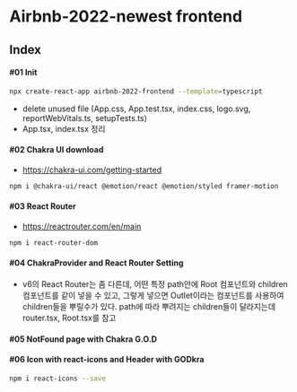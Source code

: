 # Airbnb-2022-newest frontend

## Index

#### #01 Init

```bash
npx create-react-app airbnb-2022-frontend --template=typescript

```

- delete unused file (App.css, App.test.tsx, index.css, logo.svg, reportWebVitals.ts, setupTests.ts)
- App.tsx, index.tsx 정리

#### #02 Chakra UI download

- https://chakra-ui.com/getting-started

```bash
npm i @chakra-ui/react @emotion/react @emotion/styled framer-motion
```

#### #03 React Router

- https://reactrouter.com/en/main

```bash
npm i react-router-dom
```

#### #04 ChakraProvider and React Router Setting

- v6의 React Router는 좀 다른데, 어떤 특정 path안에 Root 컴포넌트와 children 컴포넌트를 같이 넣을 수 있고, 그렇게 넣으면
  Outlet이라는 컴포넌트를 사용하여 children들을 뿌릴수가 있다. path에 따라 뿌려지는 children들이 달라지는데 router.tsx, Root.tsx를 참고

#### #05 NotFound page with Chakra G.O.D

#### #06 Icon with react-icons and Header with GODkra

```bash
npm i react-icons --save
```

